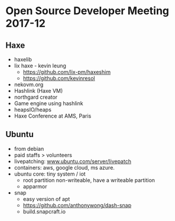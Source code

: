 # Open Source Developer Meeting 2017-12

## Haxe

* haxelib
* lix haxe - kevin leung
  * https://github.com/lix-pm/haxeshim
  * https://github.com/kevinresol
* nekovm.org
* Hashlink (Haxe VM)
* northgard creator
* Game engine using hashlink
* heapsIO/heaps
* Haxe Conference at AMS, Paris

## Ubuntu
   
* from debian
* paid staffs > volunteers
* livepatching: www.ubuntu.com/server/livepatch
* containers: aws, google cloud, ms azure.
* ubuntu core: tiny system / iot
  * root partition non-writeable, have a writeable partition
  * apparmor
* snap
  * easy version of apt
  * https://github.com/anthonywong/dash-snap
  * build.snapcraft.io

